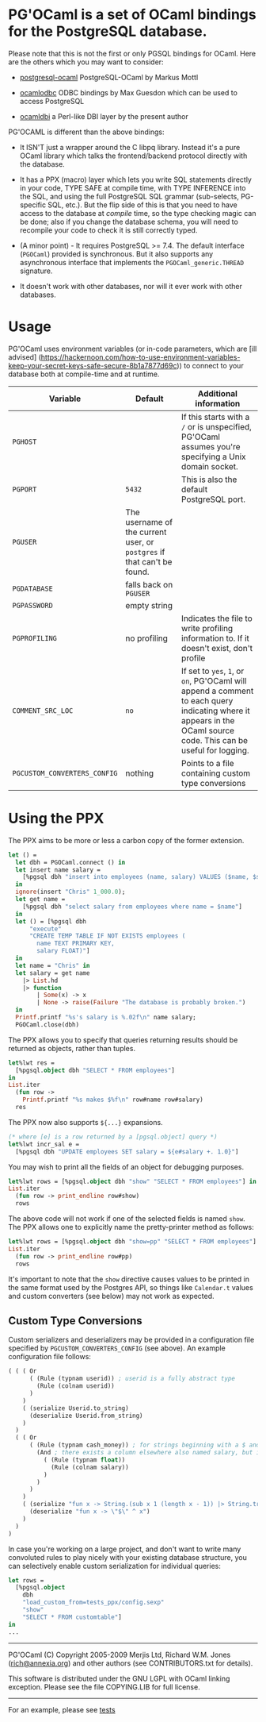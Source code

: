 # PG'OCaml is a set of OCaml bindings for the PostgreSQL database.

Please note that this is not the first or only PGSQL bindings for
OCaml. Here are the others which you may want to consider:

* [postgresql-ocaml](https://mmottl.github.io/postgresql-ocaml/)
PostgreSQL-OCaml by Markus Mottl

* [ocamlodbc](http://home.gna.org/ocamlodbc/)
ODBC bindings by Max Guesdon which can be used to access PostgreSQL

* [ocamldbi](http://download.savannah.nongnu.org/releases/modcaml/) a Perl-like
DBI layer by the present author

PG'OCAML is different than the above bindings:

* It ISN'T just a wrapper around the C libpq library.  Instead it's a pure
OCaml library which talks the frontend/backend protocol directly with the
database.

* It has a PPX (macro) layer which lets you write SQL statements directly in your
code, TYPE SAFE at compile time, with TYPE INFERENCE into the SQL, and using
the full PostgreSQL SQL grammar (sub-selects, PG-specific SQL, etc.).  But
the flip side of this is that you need to have access to the database at
_compile_ time, so the type checking magic can be done; also if you change
the database schema, you will need to recompile your code to check it is
still correctly typed.

* (A minor point) - It requires PostgreSQL >= 7.4. The default interface
(`PGOCaml`) provided is synchronous. But it also supports any asynchronous
interface that implements the `PGOCaml_generic.THREAD` signature.

* It doesn't work with other databases, nor will it ever work with other
databases.

# Usage

PG'OCaml uses environment variables (or in-code parameters, which are [ill advised]
(https://hackernoon.com/how-to-use-environment-variables-keep-your-secret-keys-safe-secure-8b1a7877d69c))
to connect to your database both at compile-time and at runtime.

| Variable      | Default       | Additional information |
| ------------- | ------------- | ---------------------- |
| `PGHOST`      | | If this starts with a `/` or is unspecified, PG'OCaml assumes you're specifying a Unix domain socket. |
| `PGPORT`      | `5432`        | This is also the default PostgreSQL port. |
| `PGUSER`      | The username of the current user, or `postgres` if that can't be found. | |
| `PGDATABASE`  | falls back on `PGUSER` | |
| `PGPASSWORD`  | empty string  | |
| `PGPROFILING` | no profiling  | Indicates the file to write profiling information to. If it doesn't exist, don't profile |
| `COMMENT_SRC_LOC` | `no`      | If set to `yes`, `1`, or `on`, PG'OCaml will append a comment to each query indicating where it appears in the OCaml source code. This can be useful for logging. |
| `PGCUSTOM_CONVERTERS_CONFIG` | nothing | Points to a file containing custom type conversions |

# Using the PPX

The PPX aims to be more or less a carbon copy of the former extension.

```ocaml
let () =
  let dbh = PGOCaml.connect () in
  let insert name salary =
    [%pgsql dbh "insert into employees (name, salary) VALUES ($name, $salary)"]
  in
  ignore(insert "Chris" 1_000.0);
  let get name =
    [%pgsql dbh "select salary from employees where name = $name"]
  in
  let () = [%pgsql dbh
      "execute"
      "CREATE TEMP TABLE IF NOT EXISTS employees (
        name TEXT PRIMARY KEY,
        salary FLOAT)"]
  in
  let name = "Chris" in
  let salary = get name
    |> List.hd
    |> function
        | Some(x) -> x
        | None -> raise(Failure "The database is probably broken.")
  in
  Printf.printf "%s's salary is %.02f\n" name salary;
  PGOCaml.close(dbh)
```

The PPX allows you to specify that queries returning results should be returned as
objects, rather than tuples.

```ocaml
let%lwt res =
  [%pgsql.object dbh "SELECT * FROM employees"]
in
List.iter
  (fun row ->
    Printf.printf "%s makes $%f\n" row#name row#salary)
  res
```

The PPX now also supports `${...}` expansions.

```ocaml
(* where [e] is a row returned by a [pgsql.object] query *)
let%lwt incr_sal e =
  [%pgsql dbh "UPDATE employees SET salary = ${e#salary +. 1.0}"]
```

You may wish to print all the fields of an object for debugging purposes.

```ocaml
let%lwt rows = [%pgsql.object dbh "show" "SELECT * FROM employees"] in
List.iter
  (fun row -> print_endline row#show)
  rows
```

The above code will not work if one of the selected fields is named `show`. The
PPX allows one to explicitly name the pretty-printer method as follows:

```ocaml
let%lwt rows = [%pgsql.object dbh "show=pp" "SELECT * FROM employees"] in
List.iter
  (fun row -> print_endline row#pp)
  rows
```

It's important to note that the `show` directive causes values to be printed in
the same format used by the Postgres API, so things like `Calendar.t` values and
custom converters (see below) may not work as expected.

## Custom Type Conversions

Custom serializers and deserializers may be provided in a configuration file
specified by `PGCUSTOM_CONVERTERS_CONFIG` (see above). An example configuration
file follows:

```lisp
( ( ( Or
      ( (Rule (typnam userid)) ; userid is a fully abstract type
        (Rule (colnam userid))
      )
    )
    ( (serialize Userid.to_string)
      (deserialize Userid.from_string)
    )
  )
  ( ( Or
      ( (Rule (typnam cash_money)) ; for strings beginning with a $ and possibly needing to be trimmed
        (And ; there exists a column elsewhere also named salary, but it has a different type
          ( (Rule (typnam float))
            (Rule (colnam salary))
          )
        )
      )
    )
    ( (serialize "fun x -> String.(sub x 1 (length x - 1)) |> String.trim")
      (deserialize "fun x -> \"$\" ^ x")
    )
  )
)
```

In case you're working on a large project, and don't want to write many
convoluted rules to play nicely with your existing database structure, you can
selectively enable custom serialization for individual queries:

```ocaml
let rows =
  [%pgsql.object
    dbh
    "load_custom_from=tests_ppx/config.sexp"
    "show"
    "SELECT * FROM customtable"]
in
...
```

----------------------------------------------------------------------

PG'OCaml (C) Copyright 2005-2009 Merjis Ltd, Richard W.M. Jones (rich@annexia.org)
and other authors (see CONTRIBUTORS.txt for details).

This software is distributed under the GNU LGPL with OCaml linking
exception.  Please see the file COPYING.LIB for full license.

----------------------------------------------------------------------

For an example, please see [tests](https://github.com/darioteixeira/pgocaml/blob/master/tests/test_pgocaml_highlevel.ml)
